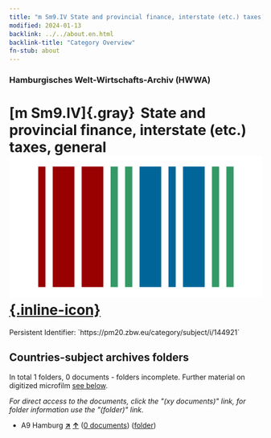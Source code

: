```yaml
---
title: "m Sm9.IV State and provincial finance, interstate (etc.) taxes, general"
modified: 2024-01-13
backlink: ../../about.en.html
backlink-title: "Category Overview"
fn-stub: about
---
```


### Hamburgisches Welt-Wirtschafts-Archiv (HWWA)

# [m Sm9.IV]{.gray}&#8201; State and provincial finance, interstate (etc.) taxes, general &#160; [![Wikidata](/images/Wikidata-logo.svg "Wikidata"){.inline-icon}](http://www.wikidata.org/entity/Q104700271)

<div class="hint">Persistent Identifier: `https://pm20.zbw.eu/category/subject/i/144921`</div>







## Countries-subject archives folders







In total 1 folders, 0 documents - folders incomplete. Further material on digitized microfilm [see below](#filmsections).

_For direct access to the documents, click the "(xy documents)" link, for folder information use the "(folder)" link._


- A9 Hamburg [**&nearr;**](../../../geo/i/140905/about.en.html "Hamburg (all folders)") [**&uarr;**](../../../geo/about.en.html#A9 "Country category system") (<a href="https://pm20.zbw.eu/iiifview/folder/sh/140905,144921" title="about: Hamburg : State and provincial finance, interstate (etc.) taxes, general" target="_blank">0 documents</a>) ([folder](../../../../folder/sh/1409xx/140905/1449xx/144921/about.en.html))



<a id="filmsections" />













